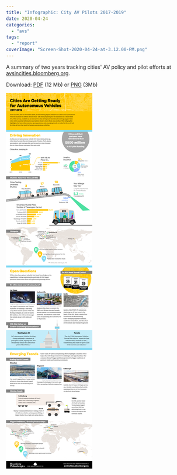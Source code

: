 ```yaml
---
title: "Infographic: City AV Pilots 2017-2019"
date: 2020-04-24
categories: 
  - "avs"
tags: 
  - "report"
coverImage: "Screen-Shot-2020-04-24-at-3.12.00-PM.png"
---
```


A summary of two years tracking cities' AV policy and pilot efforts at [avsincities.bloomberg.org](https://avsincities.bloomberg.org).

Download: [PDF](/wp-content/uploads/2020/04/AVs-in-Cities-Infographic.pdf) (12 Mb) or [PNG](/wp-content/uploads/2020/04/AVs-in-Cities-Infographic.png) (3Mb)

![](images/AVs-in-Cities-Infographic.png)
